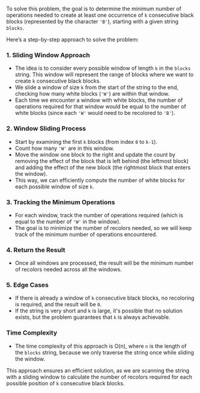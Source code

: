 To solve this problem, the goal is to determine the minimum number of operations needed to create at least one occurrence of `k` consecutive black blocks (represented by the character `'B'`), starting with a given string `blocks`.

Here’s a step-by-step approach to solve the problem:

### 1. **Sliding Window Approach**
   - The idea is to consider every possible window of length `k` in the `blocks` string. This window will represent the range of blocks where we want to create `k` consecutive black blocks.
   - We slide a window of size `k` from the start of the string to the end, checking how many white blocks (`'W'`) are within that window.
   - Each time we encounter a window with white blocks, the number of operations required for that window would be equal to the number of white blocks (since each `'W'` would need to be recolored to `'B'`).

### 2. **Window Sliding Process**
   - Start by examining the first `k` blocks (from index `0` to `k-1`).
   - Count how many `'W'` are in this window.
   - Move the window one block to the right and update the count by removing the effect of the block that is left behind (the leftmost block) and adding the effect of the new block (the rightmost block that enters the window).
   - This way, we can efficiently compute the number of white blocks for each possible window of size `k`.

### 3. **Tracking the Minimum Operations**
   - For each window, track the number of operations required (which is equal to the number of `'W'` in the window).
   - The goal is to minimize the number of recolors needed, so we will keep track of the minimum number of operations encountered.

### 4. **Return the Result**
   - Once all windows are processed, the result will be the minimum number of recolors needed across all the windows.

### 5. **Edge Cases**
   - If there is already a window of `k` consecutive black blocks, no recoloring is required, and the result will be `0`.
   - If the string is very short and `k` is large, it's possible that no solution exists, but the problem guarantees that `k` is always achievable.

### Time Complexity
   - The time complexity of this approach is O(n), where `n` is the length of the `blocks` string, because we only traverse the string once while sliding the window.

This approach ensures an efficient solution, as we are scanning the string with a sliding window to calculate the number of recolors required for each possible position of `k` consecutive black blocks.
